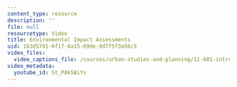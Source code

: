 ```yaml
---
content_type: resource
description: ''
file: null
resourcetype: Video
title: Environmental Impact Assessments
uid: 163d5741-6f17-8a15-69de-9d7f5f3a56c5
video_files:
  video_captions_file: /courses/urban-studies-and-planning/11-601-introduction-to-environmental-policy-and-planning-fall-2016/scenario-presentations/scenario-8/environmental-impact-assessments/St_PAkSBiYs.vtt
video_metadata:
  youtube_id: St_PAkSBiYs
---
```

